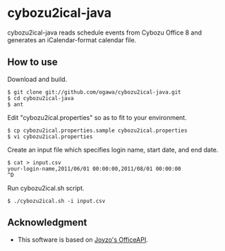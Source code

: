 cybozu2ical-java
================

cybozu2ical-java reads schedule events from Cybozu Office 8 and generates an iCalendar-format calendar file.

How to use
----------

Download and build.

    $ git clone git://github.com/ogawa/cybozu2ical-java.git
    $ cd cybozu2ical-java
    $ ant

Edit "cybozu2ical.properties" so as to fit to your environment.

    $ cp cybozu2ical.properties.sample cybozu2ical.properties
    $ vi cybozu2ical.properties

Create an input file which specifies login name, start date, and end date.

    $ cat > input.csv
    your-login-name,2011/06/01 00:00:00,2011/08/01 00:00:00
    ^D

Run cybozu2ical.sh script.

    $ ./cybozu2ical.sh -i input.csv

Acknowledgment
--------------

* This software is based on [Joyzo's OfficeAPI](https://www.facebook.com/joyzojp?sk=app_208195102528120).
